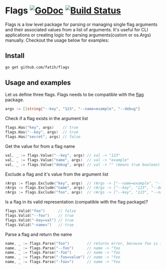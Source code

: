 # Flags [![GoDoc](http://img.shields.io/badge/go-documentation-blue.svg?style=flat-square)](http://godoc.org/github.com/fatih/flags) [![Build Status](http://img.shields.io/travis/fatih/flags.svg?style=flat-square)](https://travis-ci.org/fatih/flags)


Flags is a low level package for parsing or managing single flag arguments and
their associated values from a list of arguments. It's useful for CLI
applications or creating logic for parsing arguments(custom or os.Args)
manually. Checkout the
usage below for examples:

## Install

```bash
go get github.com/fatih/flags
```

## Usage and examples

Let us define three flags. Flags needs to be compatible with the
[flag](https://golang.org/pkg/flag/) package.

```go
args := []string{"--key", "123", "--name=example", "--debug"}
```

Check if a flag exists in the argument list

```go
flags.Has("key", args)    // true
flags.Has("--key", args)  // true
flags.Has("secret", args) // false
```

Get the value for from a flag name

```go
val, _ := flags.Value("--key", args) // val -> "123"
val, _ := flags.Value("name", args)  // val -> "example"
val, _ := flags.Value("debug", args) // val -> "" (means true boolean)
```

Exclude a flag and it's value from the argument list

```go
rArgs := flags.Exclude("key", args)  // rArgs -> ["--name=example", "--debug"]
rArgs := flags.Exclude("name", args) // rArgs -> ["--key", "123", "--debug"]
rArgs := flags.Exclude("foo", args)  // rArgs -> ["--key", "123", "--name=example "--debug"]
```

Is a flag in its valid representation (compatible with the flag package)?

```go
flags.Valid("foo")      // false
flags.Valid("--foo")    // true
flags.Valid("-key=val") // true
flags.Valid("-name=")   // true
```

Parse a flag and return the name

```go
name, _ := flags.Parse("foo")        // returns error, because foo is invalid
name, _ := flags.Parse("--foo")      // name -> "foo
name, _ := flags.Parse("-foo")       // name -> "foo
name, _ := flags.Parse("-foo=value") // name -> "foo
name, _ := flags.Parse("-foo=")      // name -> "foo
```


